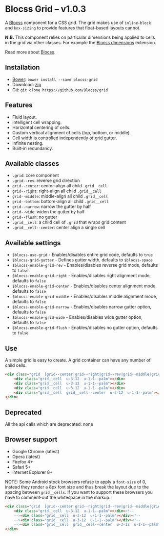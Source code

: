 # Blocss Grid – v1.0.3

A [Blocss](https://github.com/Blocss/blocss/) component for a CSS grid. The grid makes use of `inline-block` and
`box-sizing` to provide features that float-based layouts cannot.

**N.B.** This component relies on particular dimensions being applied to cells in
the grid via other classes. For example the [Blocss dimensions](https://github.com/Blocss/dimensions/) extension.

Read more about [Blocss](https://blocss.github.io/blocss).

## Installation

* [Bower](http://bower.io/): `bower install --save blocss-grid`
* Download: [zip](https://github.com/Blocss/grid/zipball/master)
* Git: `git clone https://github.com/Blocss/grid`

## Features

* Fluid layout.
* Intelligent cell wrapping.
* Horizontal centering of cells.
* Custom vertical alignment of cells (top, bottom, or middle).
* Cell width is controlled independently of grid gutter.
* Infinite nesting.
* Built-in redundancy.

## Available classes

* `.grid`: core component
* `.grid--rev`: reverse grid direction
* `grid--center`: center-align all child `.grid__cell`
* `grid--right`: right-align all child `.grid__cell`
* `grid--middle`: middle-align all child `.grid__cell`
* `grid--bottom`: bottom-align all child `.grid__cell`
* `grid--narrow`: narrow the gutter by half
* `grid--wide`: widen the gutter by half
* `grid--flush`: no gutter
* `.grid__cell`: a child cell of `.grid` that wraps grid content
* `.grid__cell--center`: center align a single cell

## Available settings

* `$blocss-use-grid` - Enables/disables entire grid code, defaults to `true`
* `$blocss-grid-gutter` - Defines gutter width, defaults to `$blocss-space`
* `$blocss-enable-grid-rev` - Enables/disables reverse grid mode, defaults to `false`
* `$blocss-enable-grid-right` - Enables/disables right alignment mode, defaults to `false`
* `$blocss-enable-grid-center` - Enables/disables center alignment mode, defaults to `false`
* `$blocss-enable-grid-middle` - Enables/disables middle alignment mode, defaults to `false`
* `$blocss-enable-grid-narrow` - Enables/disables narrow gutter option, defaults to `false`
* `$blocss-enable-grid-wide` - Enables/disables wide gutter option, defaults to `false`
* `$blocss-enable-grid-flush` - Enables/disables no gutter option, defaults to `false`

## Use

A simple grid is easy to create. A grid container can have any number of child
cells.

```html
<div class="grid  [grid--center|grid--right|grid--rev|grid--middle|grid--bottom|grid--narrow|grid--wide|grid--flush]">
    <div class="grid__cell  u-3-12  u-1-1--palm"></div>
    <div class="grid__cell  u-3-12  u-1-1--palm"></div>
    <div class="grid__cell  u-3-12  u-1-1--palm"></div>
    <div class="grid__cell  grid__cell--center  u-3-12  u-1-1--palm"></div>
</div>
```

## Deprecated
All the api calls which are deprecated: none

## Browser support

* Google Chrome (latest)
* Opera (latest)
* Firefox 4+
* Safari 5+
* Internet Explorer 8+

NOTE: Some Android stock browsers refuse to apply a `font-size` of 0, instead they render a 8px font size and thus break the layout due to the spacing between `grid__cells`. If you want to support these browsers you have to comment-out the whitespace in the markup:
```html
<div class="grid  [grid--center|grid--right|grid--rev|grid--middle|grid--bottom|grid--narrow|grid--wide|grid--flush]">
    <div class="grid__cell  u-3-12  u-1-1--palm"></div><!--
    --><div class="grid__cell  u-3-12  u-1-1--palm"></div><!--
    --><div class="grid__cell  u-3-12  u-1-1--palm"></div><!--
    --><div class="grid__cell  grid__cell--center  u-3-12  u-1-1--palm"></div>
</div>
```